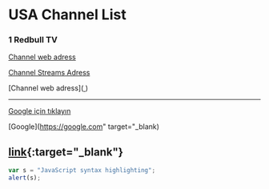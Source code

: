 # USA Channel List

### 1 Redbull TV
[Channel web adress](https://www.redbull.com/int-en/channels/best-of-red-bull-stream)
  
[Channel Streams Adress](https://rbmn-live.akamaized.net/hls/live/590964/BoRB-AT/master.m3u8)


[Channel web adress](<a href="http://example.com/" target="_blank"> </a>)

----

<a href='https://google.com' target='_blank' rel='noopener'>Google için tıklayın</a>

[Google](https://google.com" target="_blank)

[link](URL){:target="_blank"}
------

```javascript
var s = "JavaScript syntax highlighting";
alert(s);
```
